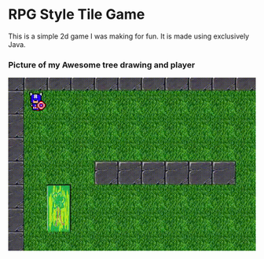 # RPG Style Tile Game

This is a simple 2d game I was making for fun. It is made using exclusively Java.

### Picture of my Awesome tree drawing and player
![alt text](tilegamegif.gif)
